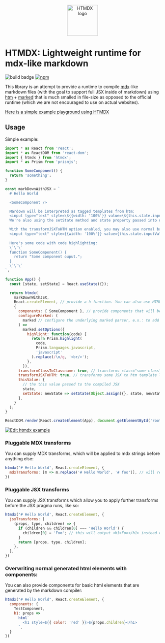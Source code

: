 <p align="center">
  <img alt="HTMDX logo" src="./htmdx.svg" width="100" />
</p>

# HTMDX: Lightweight runtime for mdx-like markdown

<img alt="build badge" src="https://github.com/michael-klein/htmdx/workflows/CI/badge.svg" /> [<img alt="npm" src="https://img.shields.io/npm/v/htmdx">](https://www.npmjs.com/package/htmdx)

This library is an attempt to provide a runtime to compile [mdx](https://github.com/mdx-js/mdx)-like markdown files (with the goal to support full JSX inside of markdown) using [htm](https://github.com/developit/htm) + [marked](https://github.com/markedjs/marked) that is much smalled in file-size as opposed to the official runtime (which we are not encouraged to use on actual websites).

[Here is a simple example playground using HTMDX](https://michael-klein.github.io/htmdx/example/dist/index.html)

## Usage

Simple example:

```javascript
import * as React from 'react';
import * as ReactDOM from 'react-dom';
import { htmdx } from 'htmdx';
import * as Prism from 'prismjs';

function SomeComponent() {
  return 'something';
}

const markDownWithJSX = `
  # Hello World

  <SomeComponent />

  Mardown will be interpreted as tagged templates from htm:
  <input type="text" style=\${{width: '100%'}} value=\${this.state.inputValue || ''} onChange=\${e => {this.setState({inputValue:e.target.value});console.log(e.target.value)}}/>
  We're also using the setState method and state property passed into using the thisValue options (see below)

  With the transformJSXToHTM option enabled, you may also use normal brackets:
  <input type="text" style={{width: '100%'}} value={this.state.inputValue || ''} onChange={e => this.setState({inputValue:e.target.value})}/>
  
  Here's some code with code highlighting:
  \`\`\`
  function SomeComponent() {
    return "Some component ouput.";
  }
  \`\`\`
`;

function App() {
  const [state, setState] = React.useState({});

  return htmdx(
    markDownWithJSX,
    React.createElement, // provide a h function. You can also use HTMDX with preact or any other library that supports the format
    {
      components: { SomeComponent }, // provide components that will be available in markdown files,
      configureMarked: (
        marked // configure the underlying marked parser, e.x.: to add code highlighting:
      ) =>
        marked.setOptions({
          highlight: function(code) {
            return Prism.highlight(
              code,
              Prism.languages.javascript,
              'javascript'
            ).replace(/\n/g, '<br/>');
          },
        }),
      transformClassToClassname: true, // transforms class="some-class" to className="some-class" (default: true)
      transformJSXToHTM: true, // transforms some JSX to htm template literal syntax (such as value={} to value=${}) (default: true)
      thisValue: {
        // the this value passed to the compiled JSX
        state,
        setState: newState => setState(Object.assign({}, state, newState)),
      },
    }
  );
}

ReactDOM.render(React.createElement(App), document.getElementById('root'));
```

[![Edit htmdx example](https://codesandbox.io/static/img/play-codesandbox.svg)](https://codesandbox.io/s/romantic-liskov-m4x35?fontsize=14&hidenavigation=1&theme=dark)

### Pluggable MDX transforms

You can supply MDX transforms, which will be applied to mdx strings before anything else:

```javascript
htmdx('# Hello World', React.createElement, {
  mdxTransforms: [m => m.replace('# Hello World', '# foo')], // will replace # Hello world with # foo
})
```

### Pluggable JSX transforms

You can supply JSX transforms which allow you to apply further transforms before the JSX pragma runs, like so:

```javascript
htmdx('# Hello World', React.createElement, {
  jsxTransforms: [
    (props, type, children) => {
      if (children && children[0] === 'Hello World') {
        children[0] = 'Foo'; // this will output <h1>Foo</h1> instead of <h1>Hello World</h1> now!
      }
      return [props, type, children];
    },
  ],
})
```

### Overwriting normal generated html elements with components:

You can also provide components for basic html elements that are generated by the markdown compiler:

```javascript
htmdx("# Hello World", React.createElement, {
  components: {
    TestComponent,
    h1: props =>
      html`
        <h1 style=${{ color: 'red' }}>${props.children}</h1>
      `,
  }
})
```
